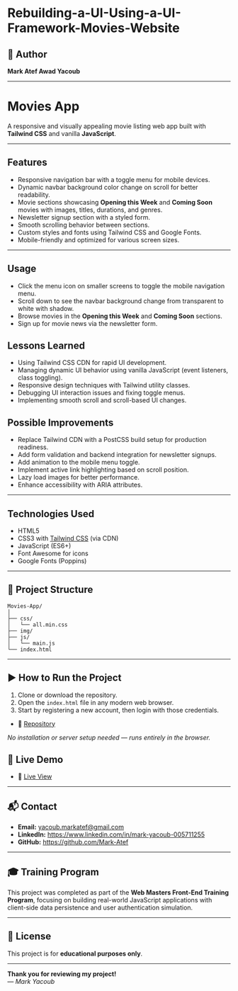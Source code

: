 # Rebuilding-a-UI-Using-a-UI-Framework-Movies-Website

## 👤 Author  
**Mark Atef Awad Yacoub**

---

# Movies App

A responsive and visually appealing movie listing web app built with **Tailwind CSS** and vanilla **JavaScript**.

---

## Features

- Responsive navigation bar with a toggle menu for mobile devices.
- Dynamic navbar background color change on scroll for better readability.
- Movie sections showcasing **Opening this Week** and **Coming Soon** movies with images, titles, durations, and genres.
- Newsletter signup section with a styled form.
- Smooth scrolling behavior between sections.
- Custom styles and fonts using Tailwind CSS and Google Fonts.
- Mobile-friendly and optimized for various screen sizes.

---

## Usage

- Click the menu icon on smaller screens to toggle the mobile navigation menu.
- Scroll down to see the navbar background change from transparent to white with shadow.
- Browse movies in the **Opening this Week** and **Coming Soon** sections.
- Sign up for movie news via the newsletter form.

## Lessons Learned

- Using Tailwind CSS CDN for rapid UI development.
- Managing dynamic UI behavior using vanilla JavaScript (event listeners, class toggling).
- Responsive design techniques with Tailwind utility classes.
- Debugging UI interaction issues and fixing toggle menus.
- Implementing smooth scroll and scroll-based UI changes.

## Possible Improvements

- Replace Tailwind CDN with a PostCSS build setup for production readiness.
- Add form validation and backend integration for newsletter signups.
- Add animation to the mobile menu toggle.
- Implement active link highlighting based on scroll position.
- Lazy load images for better performance.
- Enhance accessibility with ARIA attributes.

---


## Technologies Used

- HTML5
- CSS3 with [Tailwind CSS](https://tailwindcss.com/) (via CDN)
- JavaScript (ES6+)
- Font Awesome for icons
- Google Fonts (Poppins)

---

## 📁 Project Structure

```
Movies-App/
│
├── css/
│   └── all.min.css   
├── img/                   
├── js/
│   └── main.js   
└── index.html             
```


---

## ▶️ How to Run the Project

1. Clone or download the repository.  
2. Open the `index.html` file in any modern web browser.  
3. Start by registering a new account, then login with those credentials.  

- 🧾 [Repository](https://github.com/Mark-Atef/Login-Register-System-Using-JavaScript.git)

*No installation or server setup needed — runs entirely in the browser.*

## 🚀 Live Demo

- 🔗 [Live View](https://mark-atef.github.io/Login-Register-System-Using-JavaScript/)

---



## 📬 Contact

- **Email:** yacoub.markatef@gmail.com  
- **LinkedIn:** https://www.linkedin.com/in/mark-yacoub-005711255  
- **GitHub:** https://github.com/Mark-Atef

---

## 🎓 Training Program

This project was completed as part of the **Web Masters Front-End Training Program**, focusing on building real-world JavaScript applications with client-side data persistence and user authentication simulation.

---

## 📄 License

This project is for **educational purposes only**.

---

**Thank you for reviewing my project!**  
— *Mark Yacoub*




